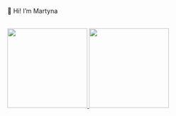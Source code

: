 👋 Hi! I’m Martyna

<br/>
<a href="https://github.com/mkowieska">
  <img height="180em" src="https://github-readme-stats.vercel.app/api?username=mkowieska&theme=react&show_icons=true" />
  <img height="180em" src="https://github-readme-stats.vercel.app/api/top-langs/?username=mkowieska&theme=react&layout=compact" />
</a>
<br/>

